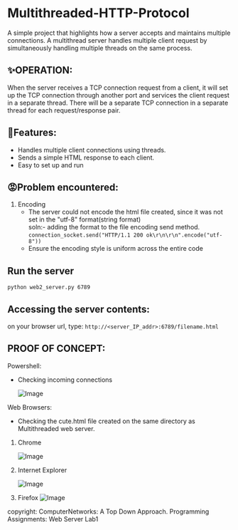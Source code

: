 # Multithreaded-HTTP-Protocol
A simple project that highlights how a server accepts and maintains multiple connections. 
A multithread server handles multiple client request by simultaneously handling multiple threads on the same process.

## ✨OPERATION:<br>
When the server receives a TCP connection
request from a client, it will set up the TCP connection through another port and services the client
request in a separate thread. There will be a separate TCP connection in a separate thread for each
request/response pair.

## 🚀Features:
- Handles multiple client connections using threads.
- Sends a simple HTML response to each client.
- Easy to set up and run


## 😡Problem encountered:
1. Encoding
   - The server could not encode the html file created, since it was not set in the "utf-8" format(string format)<br>
     soln:- adding the format to the file encoding send method. `connection_socket.send("HTTP/1.1 200 ok\r\n\r\n".encode("utf-8"))`<br>
   - Ensure the encoding style is uniform across the entire code

## Run the server<br>
  `python web2_server.py 6789`

  
## Accessing the server contents:<br>
  on your browser url, type:  `http://<server_IP_addr>:6789/filename.html`

  
 
 ## PROOF OF CONCEPT:
 Powershell:<br>
 - Checking incoming connections
   
    ![Image](https://github.com/user-attachments/assets/372a2427-c64d-45da-a80e-29bdff939154)

 Web Browsers:<br>
 - Checking the cute.html file created on the same directory as Multithreaded web server.
  1. Chrome<br>
  
      ![Image](https://github.com/user-attachments/assets/a6168cea-b18a-4557-a9ca-3941c6411552)
    
 2. Internet Explorer
    
    ![Image](https://github.com/user-attachments/assets/58167d58-e38c-4a09-8b55-b665f40567eb)
    
 3. Firefox
    ![Image](https://github.com/user-attachments/assets/2bbadd2b-d69b-49fa-9544-13293add5666)



copyright: ComputerNetworks: A Top Down Approach. Programming Assignments: Web Server Lab1
